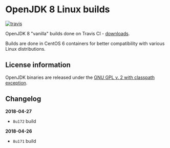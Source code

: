 OpenJDK 8 Linux builds
======================

[![travis](https://travis-ci.org/ojdkbuild/contrib_jdk8u-ci.svg?branch=master)](https://travis-ci.org/ojdkbuild/contrib_jdk8u-ci)

OpenJDK 8 "vanilla" builds done on Travis CI - [downloads](https://github.com/ojdkbuild/contrib_jdk8u-ci/releases).

Builds are done in CentOS 6 containers for better compatibility with various Linux distributions.

License information
-------------------

OpenJDK binaries are released under the [GNU GPL v. 2 with classpath exception](https://github.com/ojdkbuild/contrib_jdk8u-ci/blob/master/LICENSE).

Changelog
---------

**2018-04-27**

 * `8u172` build

**2018-04-26**

 * `8u171` build
